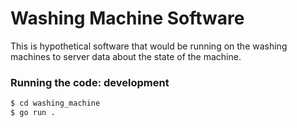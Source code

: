 # Washing Machine Software

This is hypothetical software that would be running on the washing machines to server data about the state of the machine.

### Running the code: development
```bash
$ cd washing_machine
$ go run .
```